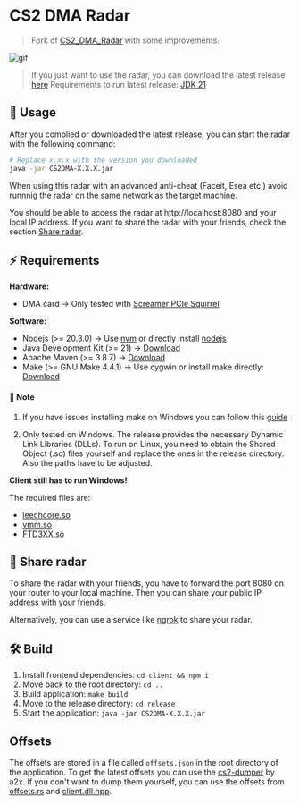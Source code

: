 # CS2 DMA Radar

> Fork of [CS2_DMA_Radar](https://github.com/MoZiHao/CS2_DMA_Radar) with some improvements.

![gif](https://github.com/rabume/cs2-dma-radar/assets/19410629/c2d6130c-7d67-49a1-8617-aeef07b148fc)

> If you just want to use the radar, you can download the latest release [here](https://github.com/rabume/cs2-dma-radar/releases)
> Requirements to run latest release: [JDK 21](https://adoptium.net/temurin/releases/?os=windows&arch=x64&package=jdk&version=21)

## 🚀 Usage

After you complied or downloaded the latest release, you can start the radar with the following command:

```bash
# Replace x.x.x with the version you downloaded
java -jar CS2DMA-X.X.X.jar
```

When using this radar with an advanced anti-cheat (Faceit, Esea etc.) avoid runnnig the radar on the same network as the target machine.

You should be able to access the radar at http://localhost:8080 and your local IP address. If you want to share the radar with your friends, check the section [Share radar](#-share-radar).

## ⚡️ Requirements

**Hardware:**

- DMA card -> Only tested with [Screamer PCIe Squirrel](https://shop.lambdaconcept.com/home/50-screamer-pcie-squirrel.html)

**Software:**

- Nodejs (>= 20.3.0) -> Use [nvm](https://github.com/nvm-sh/nvm) or directly install [nodejs](https://nodejs.org/en)
- Java Development Kit (>= 21) -> [Download](https://adoptium.net/temurin/releases/?os=windows&arch=x64&package=jdk&version=21)
- Apache Maven (>= 3.8.7) -> [Download](https://maven.apache.org/download.cgi)
- Make (>= GNU Make 4.4.1) -> Use cygwin or install make directly: [Download](https://www.cygwin.com/)

#### 🚨 Note

1. If you have issues installing make on Windows you can follow this [guide](https://gist.github.com/evanwill/0207876c3243bbb6863e65ec5dc3f058#make)

2. Only tested on Windows. The release provides the necessary Dynamic Link Libraries (DLLs). To run on Linux, you need to obtain
   the Shared Object (.so) files yourself and replace the ones in the release directory. Also the paths have to be adjusted.

**Client still has to run Windows!**

The required files are:

- [leechcore.so](https://github.com/ufrisk/LeechCore/releases)
- [vmm.so](https://github.com/ufrisk/MemProcFS/releases)
- [FTD3XX.so](https://ftdichip.com/drivers/d3xx-drivers/)

## 📡 Share radar

To share the radar with your friends, you have to forward the port 8080 on your router to your local machine.
Then you can share your public IP address with your friends.

Alternatively, you can use a service like [ngrok](https://ngrok.com/) to share your radar.

## 🛠️ Build

1. Install frontend dependencies: `cd client && npm i`
2. Move back to the root directory: `cd ..`
3. Build application: `make build`
4. Move to the release directory: `cd release`
5. Start the application: `java -jar CS2DMA-X.X.X.jar`

## Offsets

The offsets are stored in a file called `offsets.json` in the root directory of the application.
To get the latest offsets you can use the [cs2-dumper](https://github.com/a2x/cs2-dumper) by a2x.
If you don't want to dump them yourself, you can use the offsets from [offsets.rs](https://github.com/a2x/cs2-dumper/blob/main/output/offsets.rs) and [client.dll.hpp](https://github.com/a2x/cs2-dumper/blob/main/output/client.dll.hpp).
